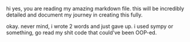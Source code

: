 hi yes, you are reading my amazing markdown file. this will be incredibly detailed and document my journey in creating this fully.



okay. never mind, i wrote 2 words and just gave up. i used sympy or something, go read my shit code that could've been OOP-ed.
